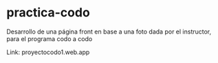# practica-codo
Desarrollo de una página front en base a una foto dada por el instructor, para el programa codo a codo

Link: proyectocodo1.web.app
